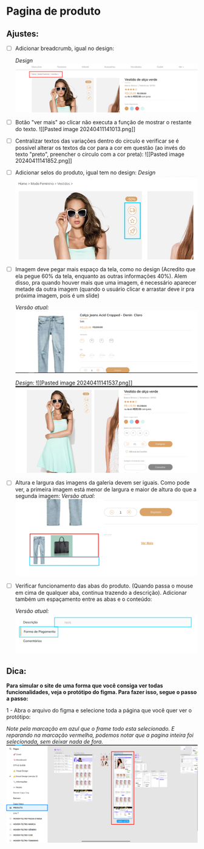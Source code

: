 # Pagina de produto

## Ajustes:
- [ ] Adicionar breadcrumb, igual no design:

	*Design*
	![](https://github.com/luismod-eficaz/shopify-theme-adjusts/blob/main/img/Pasted%20image%2020240411153459.png)


- [ ] Botão "ver mais" ao clicar não executa a função de mostrar o restante do texto.
	![[Pasted image 20240411141013.png]]

- [ ] Centralizar textos das variações dentro do circulo e verificar se é possível alterar os textos da cor para a cor em questão (ao invés do texto "preto", preencher o circulo com a cor preta):
![[Pasted image 20240411141852.png]]

- [ ] Adicionar selos do produto, igual tem no design:
	*Design*
	![](https://github.com/luismod-eficaz/shopify-theme-adjusts/blob/main/img/Pasted%20image%2020240411155056.png)

- [ ] Imagem deve pegar mais espaço da tela, como no design (Acredito que ela pegue 60% da tela, enquanto as outras informações 40%). Alem disso, pra quando houver mais que uma imagem, é necessário aparecer metade da outra imagem (quando o usuário clicar e arrastar deve ir pra próxima imagem, pois é um slide)
	
	*Versão atual:*
	![](https://github.com/luismod-eficaz/shopify-theme-adjusts/blob/main/img/Pasted%20image%2020240411141648.png)

	 *Design:* ![[Pasted image 20240411141537.png]]
	![](https://github.com/luismod-eficaz/shopify-theme-adjusts/blob/main/img/Pasted%20image%2020240411141537.png)


- [ ] Altura e largura das imagens da galeria devem ser iguais. Como pode ver, a primeira imagem está menor de largura e maior de altura do que a segunda imagem:
	*Versão atual:*
	![](https://github.com/luismod-eficaz/shopify-theme-adjusts/blob/main/img/Pasted%20image%2020240411153950.png)


- [ ] Verificar funcionamento das abas do produto. (Quando passa o mouse em cima de qualquer aba, continua trazendo a descrição). Adicionar também um espaçamento entre as abas e o conteúdo:

	*Versão atual:*
	![](https://github.com/luismod-eficaz/shopify-theme-adjusts/blob/main/img/Pasted%20image%2020240411154544.png)

## Dica:
**Para simular o site de uma forma que você consiga ver todas funcionalidades, veja o protótipo do figma. Para fazer isso, segue o passo a passo:**

1 - Abra o arquivo do figma e selecione toda a página que você quer ver o protótipo:

*Note pela marcação em azul que o frame todo esta selecionado. E reparando na marcação vermelha, podemos notar que a pagina inteira foi selecionada, sem deixar nada de fora.*
![](https://github.com/luismod-eficaz/shopify-theme-adjusts/blob/main/img/Pasted%20image%2020240411160148.png)

